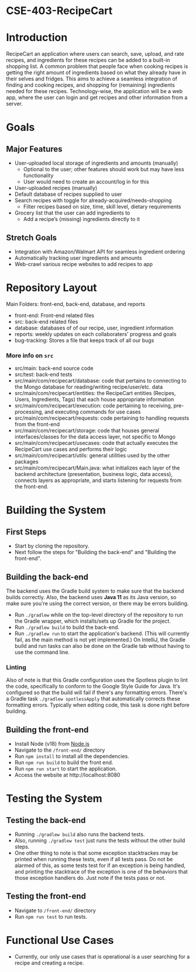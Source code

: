 # CSE-403-RecipeCart

# Introduction
RecipeCart an application where users can search, save, upload, and rate recipes, and ingredients for these recipes can be added to a built-in shopping list. A common problem that people face when cooking recipes is getting the right amount of ingredients based on what they already have in their selves and fridges. This aims to achieve a seamless integration of finding and cooking recipes, and shopping for (remaining) ingredients needed for these recipes. Technology-wise, the application will be a web app, where the user can login and get recipes and other information from a server.

# Goals
## Major Features
- User-uploaded local storage of ingredients and amounts (manually)
  - Optional to the user; other features should work but may have less functionality
  - User would need to create an account/log in for this
- User-uploaded recipes (manually)
- Default database of recipes supplied to user
- Search recipes with toggle for already-acquired/needs-shopping
  - Filter recipes based on size, time, skill level, dietary requirements
- Grocery list that the user can add ingredients to
  - Add a recipe’s (missing) ingredients directly to it

## Stretch Goals
- Integration with Amazon/Walmart API for seamless ingredient ordering
- Automatically tracking user ingredients and amounts
- Web-crawl various recipe websites to add recipes to app

# Repository Layout
Main Folders: front-end, back-end, database, and reports  
- front-end: Front-end related files
- src: back-end related files
- database: databases of of our recipe, user, ingredient information
- reports: weekly updates on each collaboraters' progress and goals
- bug-tracking: Stores a file that keeps track of all our bugs

### More info on `src`
- src/main: back-end source code
- src/test: back-end tests
- src/main/com/recipecart/database: code that pertains to connecting to the Mongo database for reading/writing recipe/user/etc. data
- src/main/com/recipecart/entities: the RecipeCart entities (Recipes, Users, Ingredients, Tags) that each house appropriate information
- src/main/com/recipecart/execution: code pertaining to receiving, pre-processing, and executing commands for use cases
- src/main/com/recipecart/requests: code pertaining to handling requests from the front-end
- src/main/com/recipecart/storage: code that houses general interfaces/classes for the data access layer, not specific to Mongo
- src/main/com/recipecart/usecases: code that actually executes the RecipeCart use cases and performs their logic
- src/main/com/recipecart/utils: general utilities used by the other packages
- src/main/com/recipecart/Main.java: what initializes each layer of the backend architecture (presentation, business logic, data access), connects layers as appropriate, and starts listening for requests from the front-end.

# Building the System
## First Steps
- Start by cloning the repository.
- Next follow the steps for "Building the back-end" and "Building the front-end".

## Building the back-end
The backend uses the Gradle build system to make sure that the backend builds correctly. Also, the backend uses **Java 11** as its Java version, so make sure you're using the correct version, or there may be errors building.
- Run `./gradlew` while on the top-level directory of the repository to run the Gradle wrapper, which installs/sets up Gradle for the project.
- Run `./gradlew build` to build the back-end.
- Run `./gradlew run` to start the application's backend. (This will currently fail, as the main method is not yet implemented.)
On IntelliJ, the Gradle build and run tasks can also be done on the Gradle tab without having to use the command line.  
### Linting
Also of note is that this Gradle configuration uses the Spotless plugin to lint the code, specifically to conform to the Google Style Guide for Java.
It's configured so that the build will fail if there's any formatting errors.
There's a Gradle task `./gradlew spotlessApply` that automatically corrects these formatting errors.
Typically when editing code, this task is done right before building.
## Building the front-end
- Install Node (v18) from [Node.js](https://nodejs.org/en/download/)
- Navigate to the `/front-end/` directory
- Run `npm install` to install all the dependencies.
- Run `npm run build` to build the front end.
- Run `npm run start` to start the application.
- Access the website at http://localhost:8080
 
# Testing the System
## Testing the back-end
- Running `./gradlew build` also runs the backend tests.
- Also, running `./gradlew test` just runs the tests without the other build steps.
- One other thing to note is that some exception stacktrackes may be printed when running these tests, even if all tests pass. Do not be alarmed of this, as some tests test for if an exception is being handled, and printing the stacktrace of the exception is one of the behaviors that those exception handlers do. Just note if the tests pass or not.

## Testing the front-end
- Navigate to `/front-end/` directory
- Run `npm run test` to run tests.

# Functional Use Cases
- Currently, our only use cases that is operational is a user searching for a recipe and creating a recipe.
